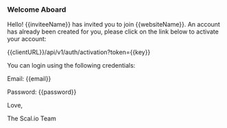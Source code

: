 ### Welcome Aboard

Hello! {{inviteeName}} has invited you to join {{websiteName}}. An account has already been created for you,
please click on the link below to activate your account:

{{clientURL}}/api/v1/auth/activation?token={{key}}

You can login using the following credentials:

Email: {{email}}

Password: {{password}}

Love,

The Scal.io Team
